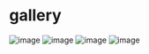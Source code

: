 # gallery
![image](https://user-images.githubusercontent.com/104350745/165080037-4f30db49-f37f-4fa2-b67f-62729a81892d.png)
![image](https://user-images.githubusercontent.com/104350745/165080061-101f771d-0cc5-4ccd-a692-941bb26f90ca.png)
![image](https://user-images.githubusercontent.com/104350745/165080095-93060546-87a3-46e4-9ea8-100ccd8db1f3.png)
![image](https://user-images.githubusercontent.com/104350745/165080114-8edf4f35-9e4a-480a-b551-32f78d90d0e3.png)
